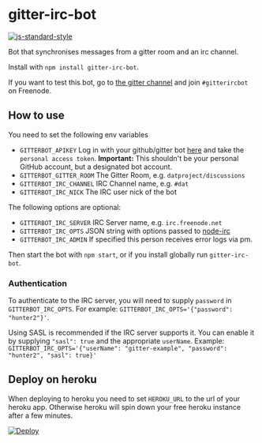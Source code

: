 # gitter-irc-bot
[![js-standard-style](https://cdn.rawgit.com/feross/standard/master/badge.svg)](https://github.com/feross/standard)

Bot that synchronises messages from a gitter room and an irc channel.

Install with `npm install gitter-irc-bot`.

If you want to test this bot, go to [the gitter channel](https://gitter.im/finnp/gitter-irc-bot) and
join `#gitterircbot` on Freenode.

## How to use

You need to set the following env variables

* `GITTERBOT_APIKEY`  Log in with your github/gitter bot [here](https://developer.gitter.im/apps) and take the `personal access token`. **Important:** This shouldn't be your personal GitHub account, but a designated bot account.
* `GITTERBOT_GITTER_ROOM` The Gitter Room, e.g. `datproject/discussions`
* `GITTERBOT_IRC_CHANNEL` IRC Channel name, e.g. `#dat`
* `GITTERBOT_IRC_NICK` The IRC user nick of the bot

The following options are optional:
* `GITTERBOT_IRC_SERVER` IRC Server name, e.g. `irc.freenode.net`
* `GITTERBOT_IRC_OPTS` JSON string with options passed to [node-irc](https://node-irc.readthedocs.org/en/latest/API.html)
* `GITTERBOT_IRC_ADMIN` If specified this person receives error logs via pm.

Then start the bot with `npm start`, or if you install globally run `gitter-irc-bot`.

### Authentication

To authenticate to the IRC server, you will need to supply `password` in `GITTERBOT_IRC_OPTS`.
For example: `GITTERBOT_IRC_OPTS='{"password": "hunter2"}'`.

Using SASL is recommended if the IRC server supports it. You can enable it by supplying
`"sasl": true` and the appropriate `userName`.
Example: `GITTERBOT_IRC_OPTS='{"userName": "gitter-example", "password": "hunter2", "sasl": true}'`

## Deploy on heroku

When deploying to heroku you need to set `HEROKU_URL` to the url of your heroku app.
Otherwise heroku will spin down your free heroku instance after a few minutes.

[![Deploy](https://www.herokucdn.com/deploy/button.png)](https://heroku.com/deploy?template=https://github.com/finnp/gitter-irc-bot.git)
